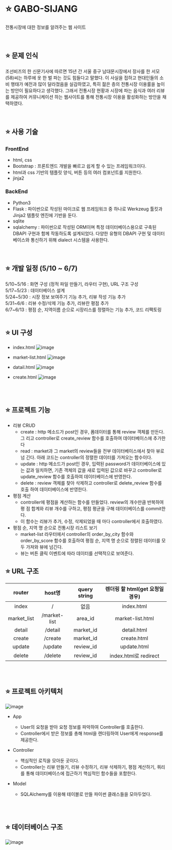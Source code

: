 # ⭐ GABO-SIJANG

전통시장에 대한 정보를 알려주는 웹 사이트
<br> <br><br>


## ⭐ 문제 인식
 조선비즈의 한 신문기사에 따르면 15년 간 서울 중구 남대문시장에서 장사를 한 서모(58)씨는 하루에 옷 한 벌 파는 것도 힘들다고 말했다. 이 사실을 접하고 현대인들의 소비 행태가 예전과 많이 달라졌음을 실감하였고, 특히 젊은 층의 전통시장 이용률을 높이는 방안이 필요하다고 생각했다. 그래서 전통시장 현황과 시장에 파는 음식과 여러 리뷰를 제공하여 커뮤니케이션 하는 웹사이트를 통해 전통시장 이용을 활성화하는 방안을 채택하였다.<br> 
	<br><br>
	
	
## ⭐ 사용 기술 
### FrontEnd<br>
  - html, css<br>
  - Bootstrap : 프론트엔드 개발을 빠르고 쉽게 할 수 있는 프레임워크이다. <br>
  - html과 css 기반의 템플릿 양식, 버튼 등의 여러 컴포넌트를 지원한다. <br>
  - jinja2<br>
### BackEnd<br>
  - Python3 <br>
  - Flask : 파이썬으로 작성된 마이크로 웹 프레임워크 중 하나로 Werkzeug 툴킷과 Jinja2 템플릿 엔진에 기반을 둔다.<br>
  - sqlite <br>
  - sqlalchemy : 파이썬으로 작성된 ORM이며 특정 데이터베이스용으로 구축된 DBAPI 구현과 함께 작동하도록 설계되었다. 다양한 유형의 DBAPI 구현 및 데이터베이스와 통신하기 위해 dialect 시스템을 사용한다.<br>
  <br><br>
  
## ⭐ 개발 일정 (5/10 ~ 6/7)
5/10&#126;5/16 : 화면 구성 (정적 파일 만들기, 라우터 구현), URL 구조 구성 <br>
5/17&#126;5/23 : 데이터베이스 설계<br>
5/24&#126;5/30 : 시장 정보 보여주기 기능 추가, 리뷰 작성 기능 추가<br>
5/31&#126;6/6 : 리뷰 수정/삭제 기능 추가, 리뷰란 평점 추가 <br>
6/7&#126;6/13 : 평점 순, 지역이름 순으로 시장리스를 정렬하는 기능 추가, 코드 리팩토링
<br><br>

## ⭐ UI 구성
- index.html
![image](https://user-images.githubusercontent.com/81086966/194271780-834042e2-cb2c-43ec-be33-eb0ff18c116d.png)

- market-list.html
![image](https://user-images.githubusercontent.com/81086966/194271840-a192c18c-b946-4907-aba1-68f3161db531.png)

- datail.html
![image](https://user-images.githubusercontent.com/81086966/194271871-c1e98bd9-f5c4-473e-ba34-f02b6cb11c55.png)

- create.html
![image](https://user-images.githubusercontent.com/81086966/194271902-f1719cb8-5ef9-49a7-bd36-d4583399a277.png)

<br><br>


## ⭐ 프로젝트 기능
- 리뷰 CRUD
	- create : http 메소드가 post인 경우, 폼데이터를 통해 review 객체를 만든다. 그	  리고 controller로 create_review 함수를 호출하여 데이터베이스에 추가한다
	- read : market과 그 market의 review들을 전부 데이터베이스에서 찾아 뷰로 넘	  긴다. 아래 코드는 controller의 정렬한 데이터를 가져오는 함수이다.
	- update : http 메소드가 post인 경우, 입력된 password가 데이터베이스에 있는 	  값과 일치하면, 기존 객체의 값을 새로 입력된 값으로 바꾸고 controller로 		  update_review 함수를 호출하여 데이터베이스에 반영한다.
	- delete : review 객체를 찾아 삭제하고 controller로 delete_review 함수를 호출	  하여 데이터베이스에 반영한다.
- 평점 계산 
	- controller에 평점을 계산하는 함수를 만들었다. review의 개수만큼 반복하여 평	  점 합계와 리뷰 개수를 구하고, 평점 평균을 구해 데이터베이스를 commit한다.
	- 이 함수는 리뷰가 추가, 수정, 삭제되었을 때 마다 controller에서 호출하였다. 
- 평점 순, 지역 명 순으로 전통시장 리스트 보기
	- market-list 라우터에서 controller의 order_by_city 함수와 order_by_score 함수를 호출하여 평점 순, 지역 명 순으로 정렬된 데이터를 모두 가져와 뷰에 넘긴다.
	- 뷰는 버튼 클릭 이벤트에 따라 데이터를 선택적으로 보여준다.
  
  
## ⭐ URL 구조
router|host명|query string|렌더링 할 html(get 요청일 경우)
:---:|:---:|:---:|:---:
index|/|없음|index.html
market_list|/market-list|area_id|market-list.html
detail|/detail|market_id|detail.html
create|/create|market_id|create.html
update|/update|review_id|update.html
delete|/delete|review_id|index.html로 redirect


<br><br>


## ⭐ 프로젝트 아키텍처
![image](https://user-images.githubusercontent.com/81086966/194269009-7a456292-4b53-40e3-bfd8-693d84d43e9b.png)

- App 
	- User의 요청을 받아 요청 정보를 파악하여 Controller를 호출한다.
	- Controller에서 받은 정보를 총해 html을 렌더링하여 User에게 response를 제공한다.

- Controller 
	- 핵심적인 로직을 모아둔 곳이다.
	- Controller는 리뷰 만들기, 리뷰 수정하기, 리뷰 삭제하기, 평점 계산하기, 쿼리를 통해 데이터베이스에 접근하기 핵심적인 함수들을 포함한다. 

- Model
	- SQLAlchemy를 이용해 테이블로 만들 파이썬 클래스들을 모아두었다.

<br><br>

## ⭐ 데이터베이스 구조
![image](https://user-images.githubusercontent.com/81086966/194268835-2a40114a-df50-4bff-86d6-9c18ba8facd5.png)
<br><br>


